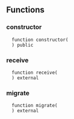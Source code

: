 ## Functions

### constructor

```solidity
  function constructor(
  ) public
```

### receive

```solidity
  function receive(
  ) external
```

### migrate

```solidity
  function migrate(
  ) external
```
